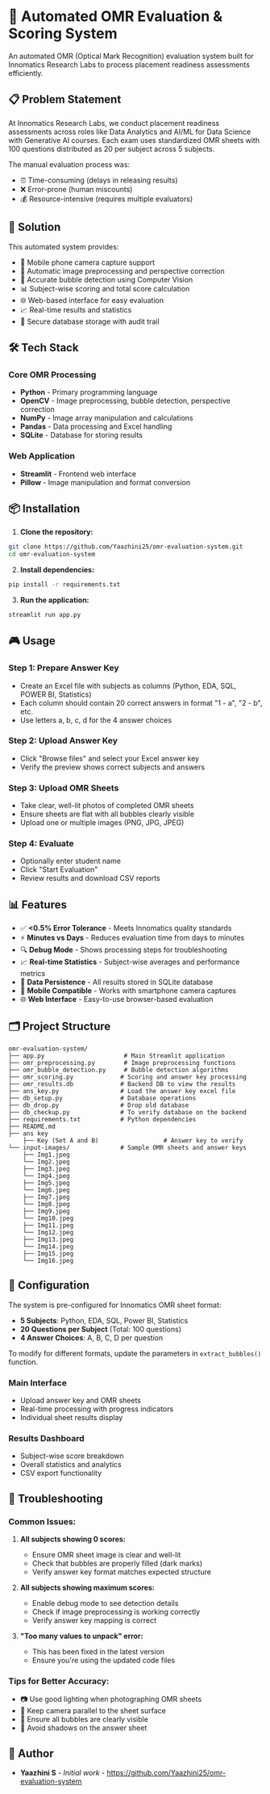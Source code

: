 # 🎯 Automated OMR Evaluation & Scoring System

An automated OMR (Optical Mark Recognition) evaluation system built for Innomatics Research Labs to process placement readiness assessments efficiently.

## 📋 Problem Statement

At Innomatics Research Labs, we conduct placement readiness assessments across roles like Data Analytics and AI/ML for Data Science with Generative AI courses. Each exam uses standardized OMR sheets with 100 questions distributed as 20 per subject across 5 subjects.

The manual evaluation process was:
- ⏰ Time-consuming (delays in releasing results)
- ❌ Error-prone (human miscounts)
- 💰 Resource-intensive (requires multiple evaluators)

## 🚀 Solution

This automated system provides:
- 📱 Mobile phone camera capture support
- 🔄 Automatic image preprocessing and perspective correction
- 🎯 Accurate bubble detection using Computer Vision
- 📊 Subject-wise scoring and total score calculation
- 🌐 Web-based interface for easy evaluation
- 📈 Real-time results and statistics
- 💾 Secure database storage with audit trail

## 🛠️ Tech Stack

### Core OMR Processing
- **Python** - Primary programming language
- **OpenCV** - Image preprocessing, bubble detection, perspective correction
- **NumPy** - Image array manipulation and calculations
- **Pandas** - Data processing and Excel handling
- **SQLite** - Database for storing results

### Web Application
- **Streamlit** - Frontend web interface
- **Pillow** - Image manipulation and format conversion

## 📦 Installation

1. **Clone the repository:**
```bash
git clone https://github.com/Yaazhini25/omr-evaluation-system.git
cd omr-evaluation-system
```

2. **Install dependencies:**
```bash
pip install -r requirements.txt
```

3. **Run the application:**
```bash
streamlit run app.py
```

## 🎮 Usage

### Step 1: Prepare Answer Key
- Create an Excel file with subjects as columns (Python, EDA, SQL, POWER BI, Statistics)
- Each column should contain 20 correct answers in format "1 - a", "2 - b", etc.
- Use letters a, b, c, d for the 4 answer choices

### Step 2: Upload Answer Key
- Click "Browse files" and select your Excel answer key
- Verify the preview shows correct subjects and answers

### Step 3: Upload OMR Sheets
- Take clear, well-lit photos of completed OMR sheets
- Ensure sheets are flat with all bubbles clearly visible
- Upload one or multiple images (PNG, JPG, JPEG)

### Step 4: Evaluate
- Optionally enter student name
- Click "Start Evaluation" 
- Review results and download CSV reports

## 📊 Features

- ✅ **<0.5% Error Tolerance** - Meets Innomatics quality standards
- ⚡ **Minutes vs Days** - Reduces evaluation time from days to minutes
- 🔍 **Debug Mode** - Shows processing steps for troubleshooting
- 📈 **Real-time Statistics** - Subject-wise averages and performance metrics
- 💾 **Data Persistence** - All results stored in SQLite database
- 📱 **Mobile Compatible** - Works with smartphone camera captures
- 🌐 **Web Interface** - Easy-to-use browser-based evaluation

## 🗂️ Project Structure

```
omr-evaluation-system/
├── app.py                      # Main Streamlit application
├── omr_preprocessing.py        # Image preprocessing functions
├── omr_bubble_detection.py     # Bubble detection algorithms
├── omr_scoring.py             # Scoring and answer key processing
├── omr_results.db             # Backend DB to view the results
├── ans_key.py                 # Load the answer key excel file
├── db_setup.py                # Database operations
├── db_drop.py                 # Drop old database
├── db_checkup.py              # To verify database on the backend 
├── requirements.txt           # Python dependencies
├── README.md
├── ans key
    ├── Key (Set A and B)                  # Answer key to verify
└── input-images/              # Sample OMR sheets and answer keys
    ├── Img1.jpeg
    └── Img2.jpeg
    ├── Img3.jpeg
    └── Img4.jpeg
    ├── Img5.jpeg
    └── Img6.jpeg
    ├── Img7.jpeg
    └── Img8.jpeg
    ├── Img9.jpeg
    └── Img10.jpeg
    ├── Img11.jpeg
    └── Img12.jpeg
    ├── Img13.jpeg
    └── Img14.jpeg
    ├── Img15.jpeg
    └── Img16.jpeg
```

## 🔧 Configuration

The system is pre-configured for Innomatics OMR sheet format:
- **5 Subjects**: Python, EDA, SQL, Power BI, Statistics
- **20 Questions per Subject** (Total: 100 questions)
- **4 Answer Choices**: A, B, C, D per question

To modify for different formats, update the parameters in `extract_bubbles()` function.

### Main Interface
- Upload answer key and OMR sheets
- Real-time processing with progress indicators
- Individual sheet results display

### Results Dashboard  
- Subject-wise score breakdown
- Overall statistics and analytics
- CSV export functionality

## 🐛 Troubleshooting

### Common Issues:

1. **All subjects showing 0 scores:**
   - Ensure OMR sheet image is clear and well-lit
   - Check that bubbles are properly filled (dark marks)
   - Verify answer key format matches expected structure

2. **All subjects showing maximum scores:**
   - Enable debug mode to see detection details
   - Check if image preprocessing is working correctly
   - Verify answer key mapping is correct

3. **"Too many values to unpack" error:**
   - This has been fixed in the latest version
   - Ensure you're using the updated code files

### Tips for Better Accuracy:
- 📷 Use good lighting when photographing OMR sheets
- 📐 Keep camera parallel to the sheet surface
- 🎯 Ensure all bubbles are clearly visible
- 🚫 Avoid shadows on the answer sheet


## 👥 Author

- **Yaazhini S** - *Initial work* - https://github.com/Yaazhini25/omr-evaluation-system
